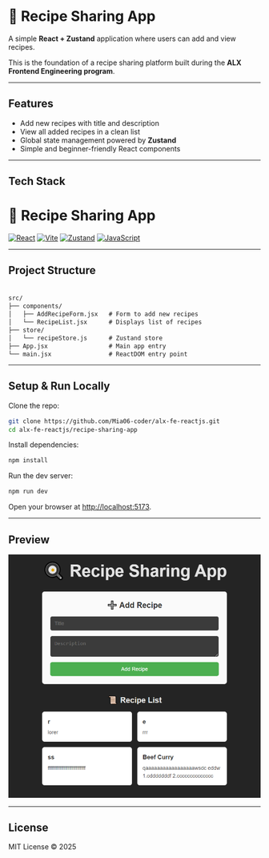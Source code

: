# 🍳 Recipe Sharing App

A simple **React + Zustand** application where users can add and view recipes.

This is the foundation of a recipe sharing platform built during the **ALX Frontend Engineering program**.

---

## Features

- Add new recipes with title and description
- View all added recipes in a clean list
- Global state management powered by **Zustand**
- Simple and beginner-friendly React components

---

## Tech Stack

# 🍳 Recipe Sharing App

[![React](https://img.shields.io/badge/React-20232A?style=for-the-badge&logo=react&logoColor=61DAFB)](https://react.dev/)
[![Vite](https://img.shields.io/badge/Vite-646CFF?style=for-the-badge&logo=vite&logoColor=FFD62E)](https://vitejs.dev/)
[![Zustand](https://img.shields.io/badge/Zustand-000000?style=for-the-badge&logo=react&logoColor=white)](https://github.com/pmndrs/zustand)
[![JavaScript](https://img.shields.io/badge/JavaScript-ES6+-F7DF1E?style=for-the-badge&logo=javascript&logoColor=black)](https://developer.mozilla.org/en-US/docs/Web/JavaScript)

---

## Project Structure

```

src/
├── components/
│   ├── AddRecipeForm.jsx   # Form to add new recipes
│   └── RecipeList.jsx      # Displays list of recipes
├── store/
│   └── recipeStore.js      # Zustand store
├── App.jsx                 # Main app entry
└── main.jsx                # ReactDOM entry point

```

---

## Setup & Run Locally

Clone the repo:

```bash
git clone https://github.com/Mia06-coder/alx-fe-reactjs.git
cd alx-fe-reactjs/recipe-sharing-app
```

Install dependencies:

```bash
npm install
```

Run the dev server:

```bash
npm run dev
```

Open your browser at [http://localhost:5173](http://localhost:5173).

---

## Preview

![AddRecipeForm + RecipeList ](./src/assets/images/screenshot1.png)

---

## License

MIT License © 2025
